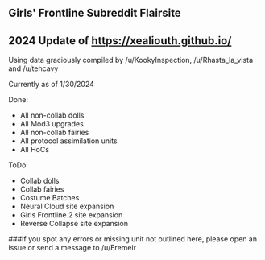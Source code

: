 ## Girls' Frontline Subreddit Flairsite
## 2024 Update of https://xealiouth.github.io/

Using data graciously compiled by /u/KookyInspection, /u/Rhasta_la_vista and /u/tehcavy

Currently as of 1/30/2024

Done:
- All non-collab dolls
- All Mod3 upgrades
- All non-collab fairies
- All protocol assimilation units
- All HoCs

ToDo:
- Collab dolls
- Collab fairies
- Costume Batches
- Neural Cloud site expansion
- Girls Frontline 2 site expansion
- Reverse Collapse site expansion

###If you spot any errors or missing unit not outlined here, please open an issue or send a message to /u/Eremeir